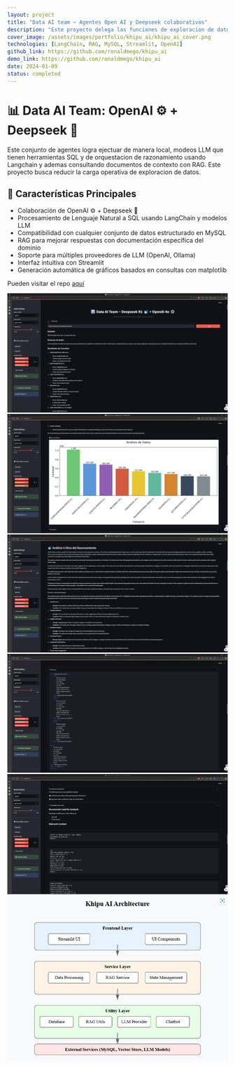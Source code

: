 ```yaml
---
layout: project
title: "Data AI team ~ Agentes Open AI y Deepseek colaborativos"
description: "Este proyecto delega las funciones de exploracion de datos y analisis critico a agentes OpenAI ⚙️ y Deepseek 🐋"
cover_image: /assets/images/portfolio/khipu_ai/khipu_ai_cover.png
technologies: [LangChain, RAG, MySQL, Streamlit, OpenAI]
github_link: https://github.com/ronaldmego/khipu_ai
demo_link: https://github.com/ronaldmego/khipu_ai
date: 2024-01-09
status: completed
---
```


# 📊 Data AI Team: OpenAI ⚙️ + Deepseek 🐋

Este conjunto de agentes logra ejectuar de manera local, modeos LLM que tienen herramientas SQL y de orquestacion de razonamiento usando Langchain y ademas consultando documentos de contexto con RAG. Este proyecto busca reducir la carga operativa de exploracion de datos.

## 🌟 Características Principales

- Colaboración de OpenAI ⚙️ + Deepseek 🐋
- Procesamiento de Lenguaje Natural a SQL usando LangChain y modelos LLM
- Compatibilidad con cualquier conjunto de datos estructurado en MySQL
- RAG para mejorar respuestas con documentación específica del dominio
- Soporte para múltiples proveedores de LLM (OpenAI, Ollama)
- Interfaz intuitiva con Streamlit
- Generación automática de gráficos basados en consultas con matplotlib

Pueden visitar el repo [aquí](https://github.com/ronaldmego/agent-sql-khipu_ai)

![demo](/assets/images/portfolio/khipu_ai/khipu000.png)
![demo](/assets/images/portfolio/khipu_ai/khipu001.png)
![demo](/assets/images/portfolio/khipu_ai/khipu003.png)
![demo](/assets/images/portfolio/khipu_ai/khipu004.png)
![demo](/assets/images/portfolio/khipu_ai/khipu005.png)
![demo](/assets/images/portfolio/khipu_ai/khipu006.png)